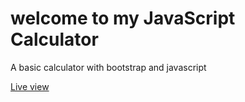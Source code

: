 # welcome to my JavaScript Calculator

A basic calculator with bootstrap and javascript

[Live view](https://pieton97.github.io/js-calculator/)
